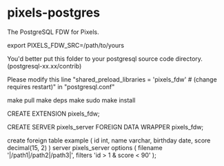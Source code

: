 # pixels-postgres
The PostgreSQL FDW for Pixels.

export PIXELS_FDW_SRC=/path/to/yours

You'd better put this folder to your postgresql source code directory. (postgresql-xx.xx/contrib)

Please modify this line "shared_preload_libraries = 'pixels_fdw'	# (change requires restart)" in "postgresql.conf"

make pull
make deps
make
sudo make install

CREATE EXTENSION pixels_fdw;

CREATE SERVER pixels_server FOREIGN DATA WRAPPER pixels_fdw;  

create foreign table example (
    id           int,
    name         varchar,
    birthday     date,
    score        decimal(15, 2)
)
server pixels_server
options (
    filename '|/path1|/path2|/path3|',
    filters  'id > 1 & score < 90'
);
